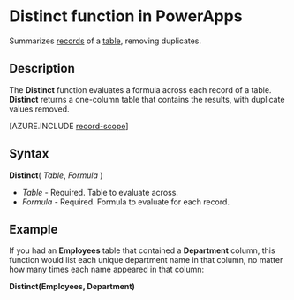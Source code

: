 <properties
	pageTitle="Distinct function | Microsoft PowerApps"
	description="Reference information, including syntax and examples, for the Distinct function in PowerApps"
	services=""
	suite="powerapps"
	documentationCenter="na"
	authors="gregli-msft"
	manager="dwrede"
	editor=""
	tags=""/>

<tags
   ms.service="powerapps"
   ms.devlang="na"
   ms.topic="article"
   ms.tgt_pltfrm="na"
   ms.workload="na"
   ms.date="11/07/2015"
   ms.author="gregli"/>

# Distinct function in PowerApps #

Summarizes [records](../working-with-tables.md#records) of a [table](../working-with-tables.md), removing duplicates.

## Description ##

The **Distinct** function evaluates a formula across each record of a table. **Distinct** returns a one-column table that contains the results, with duplicate values removed.  

[AZURE.INCLUDE [record-scope](../../includes/record-scope.md)] 

## Syntax ##

**Distinct**( *Table*, *Formula* )

- *Table* - Required.  Table to evaluate across.
- *Formula* - Required.  Formula to evaluate for each record.

## Example ##

If you had an **Employees** table that contained a **Department** column, this function would list each unique department name in that column, no matter how many times each name appeared in that column:

**Distinct(Employees, Department)**
